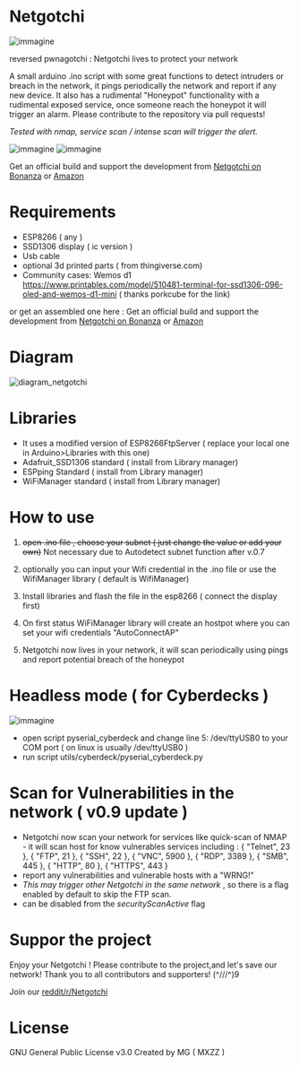 # Netgotchi 
![immagine](https://github.com/MXZZ/Netgotchi/assets/3322271/947416e6-c088-4167-ba62-e69a6d1170ce)


reversed pwnagotchi : Netgotchi lives to protect your network 

A small arduino .ino script with some great functions to detect intruders or breach in the network, it pings periodically the network and report if any new device. It also has a rudimental "Honeypot" functionality with a rudimental exposed service, once someone reach the honeypot it will trigger an alarm. Please contribute to the repository via pull requests!

*Tested with nmap, service scan / intense scan will trigger the alert.* 


![immagine](https://github.com/MXZZ/Netgotchi/assets/3322271/cf8d7fec-7b33-4f14-9992-8cb4806633f2) ![immagine](https://github.com/MXZZ/Netgotchi/assets/3322271/68f4fe6c-9172-422b-ba39-ee901c098840)

Get an official build and support the development from [Netgotchi on Bonanza](https://www.bonanza.com/listings/NETGOTCHI-pwnagotchi-older-brother-scans-and-protect-your-network-/1657032899?fref=WCsgHJd3) or [Amazon](https://amzn.to/4dd5yjA) 



# Requirements 
- ESP8266 ( any )
- SSD1306 display ( ic version ) 
- Usb cable 
- optional 3d printed parts ( from thingiverse.com)
-    Community cases:  Wemos d1 https://www.printables.com/model/510481-terminal-for-ssd1306-096-oled-and-wemos-d1-mini ( thanks porkcube for the link)

  or get an assembled one here  : Get an official build and support the development from [Netgotchi on Bonanza](https://www.bonanza.com/listings/NETGOTCHI-pwnagotchi-older-brother-scans-and-protect-your-network-/1657032899?fref=WCsgHJd3) or [Amazon](https://amzn.to/4dd5yjA) 

# Diagram 
![diagram_netgotchi](https://github.com/MXZZ/Netgotchi/assets/3322271/54fb9be5-4fe4-4ff3-b24a-f2a05287d893)


# Libraries
- It uses a modified version of ESP8266FtpServer ( replace your local one in Arduino>Libraries with this one)
- Adafruit_SSD1306 standard ( install from Library manager)
- ESPping Standard ( install from Library manager)
- WiFiManager standard ( install from Library manager)

# How to use
1. ~~open .ino file , choose your subnet ( just change the value or add your own)~~ Not necessary due to Autodetect subnet function after v.0.7
2. optionally you can input your Wifi credential in the .ino file or use the WifiManager library ( default is WifiManager) 


3. Install libraries and flash the file in the esp8266 ( connect the display first)
4. On first status WiFiManager library will create an hostpot where you can set your wifi credentials
   "AutoConnectAP"

5. Netgotchi now lives in your network, it will scan periodically using pings and report potential breach of the honeypot
  


# Headless mode ( for Cyberdecks )
   ![immagine](https://github.com/MXZZ/Netgotchi/assets/3322271/f12ba979-5936-4bee-9d36-eba67ddebf59)
  - open script pyserial_cyberdeck and change line 5: /dev/ttyUSB0 to your COM port  ( on linux is usually /dev/ttyUSB0 ) 
  - run script utils/cyberdeck/pyserial_cyberdeck.py

# Scan for Vulnerabilities in the network ( v0.9 update ) 
  - Netgotchi now scan your network for services like quick-scan of NMAP - it will scan host for know vulnerables services including :
  { "Telnet", 23 },
  { "FTP", 21 },
  { "SSH", 22 },
  { "VNC", 5900 },
  { "RDP", 3389 },
  { "SMB", 445 },
  { "HTTP", 80 },
  { "HTTPS", 443 }
- report any vulnerabilities and vulnerable hosts with a "WRNG!"
- *This may trigger other Netgotchi in the same network* , so there is a flag enabled by default to skip the FTP scan.
- can be disabled from the *securityScanActive* flag

# Suppor the project
 Enjoy your Netgotchi !
   Please contribute to the project,and let's save our network!
  Thank you to all contributors and supporters! (^///^)9 

   Join our [reddit/r/Netgotchi](https://www.reddit.com/r/Netgotchi/)

 # License
 GNU General Public License v3.0 
 Created by MG ( MXZZ ) 


